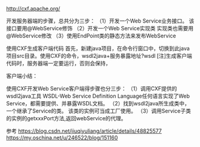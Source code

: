 http://cxf.apache.org/


开发服务器端的步骤，总共分为三步： 
（1）开发一个Web Service业务接口。 
该接口要用@WebService修饰 
（2）开发一个Web Service实现类 
实现类也需要用@WebService修改 
（3）使用EndPoint类的静态方法来发布WebService


使用CXF生成客户端代码 
首先，新建java项目，在命令行窗口中，切换到此java项目src目录。使用CXF的命令，wsdl2java+服务暴露地址?wsdl 
[注]生成客户端代码时，服务器端一定要运行，否则会保持，


客户端小结：

使用CXF开发Web Service客户端得步骤也分三步： 
（1）调用CXF提供的wsdl2java工具 
WSDL-Web Service Definition Language任何语言实现了Web Service，都需要提供、并暴露WSDL文档。 
（2）找到wsdl2java所生成类中，一个继承了Service的类。 
该类的实例可当成工厂使用。 
（3）调用Service子类的实例的getxxxPort方法,返回webService的代理。


参考
https://blog.csdn.net/jiuqiyuliang/article/details/48825577
https://my.oschina.net/u/246522/blog/151160

